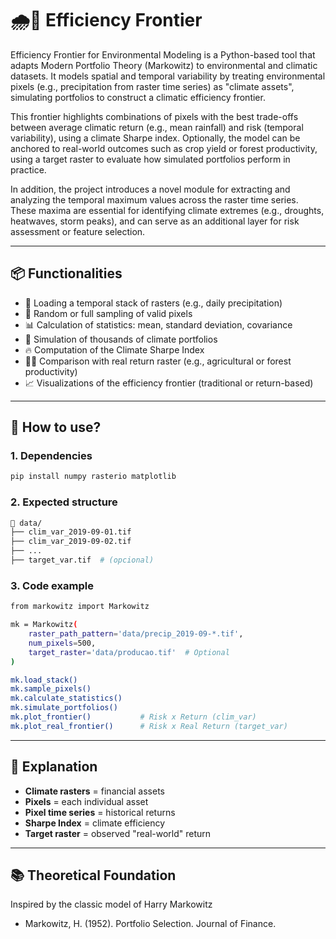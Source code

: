 # 🌧️🌲 Efficiency Frontier

Efficiency Frontier for Environmental Modeling is a Python-based tool that adapts Modern Portfolio Theory (Markowitz) to environmental and climatic datasets. It models spatial and temporal variability by treating environmental pixels (e.g., precipitation from raster time series) as "climate assets", simulating portfolios to construct a climatic efficiency frontier.

This frontier highlights combinations of pixels with the best trade-offs between average climatic return (e.g., mean rainfall) and risk (temporal variability), using a climate Sharpe index. Optionally, the model can be anchored to real-world outcomes such as crop yield or forest productivity, using a target raster to evaluate how simulated portfolios perform in practice.

In addition, the project introduces a novel module for extracting and analyzing the temporal maximum values across the raster time series. These maxima are essential for identifying climate extremes (e.g., droughts, heatwaves, storm peaks), and can serve as an additional layer for risk assessment or feature selection.

---

## 📦 Functionalities

- 📁 Loading a temporal stack of rasters (e.g., daily precipitation)
- 🎲 Random or full sampling of valid pixels
- 📊 Calculation of statistics: mean, standard deviation, covariance
- 🧮 Simulation of thousands of climate portfolios
- 🔥 Computation of the Climate Sharpe Index
- 🧑‍🌾 Comparison with real return raster (e.g., agricultural or forest productivity)
- 📈 Visualizations of the efficiency frontier (traditional or return-based)

---

## 🚀 How to use?

### 1. Dependencies

```bash
pip install numpy rasterio matplotlib
```

### 2. Expected structure
```bash
📂 data/
├── clim_var_2019-09-01.tif
├── clim_var_2019-09-02.tif
├── ...
├── target_var.tif  # (opcional)
```

### 3. Code example

```bash
from markowitz import Markowitz

mk = Markowitz(
    raster_path_pattern='data/precip_2019-09-*.tif',
    num_pixels=500,
    target_raster='data/producao.tif'  # Optional
)

mk.load_stack()
mk.sample_pixels()
mk.calculate_statistics()
mk.simulate_portfolios()
mk.plot_frontier()           # Risk x Return (clim_var)
mk.plot_real_frontier()      # Risk x Real Return (target_var)
```

---

## 🧠 Explanation

* **Climate rasters** = financial assets
* **Pixels** = each individual asset
* **Pixel time series** = historical returns
* **Sharpe Index** = climate efficiency
* **Target raster** = observed "real-world" return

---

## 📚 Theoretical Foundation

Inspired by the classic model of Harry Markowitz
- Markowitz, H. (1952). Portfolio Selection. Journal of Finance.
